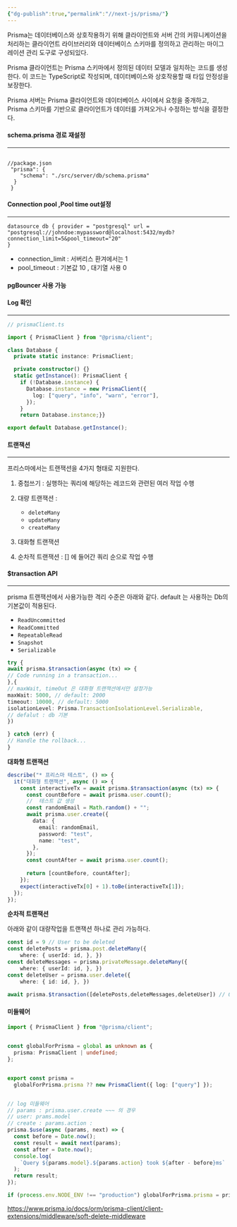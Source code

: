 ```yaml
---
{"dg-publish":true,"permalink":"//next-js/prisma/"}
---
```



Prisma는 데이터베이스와 상호작용하기 위해 클라이언트와 서버 간의 커뮤니케이션을 처리하는 클라이언트 라이브러리와 데이터베이스 스키마를 정의하고 관리하는 마이그레이션 관리 도구로 구성되있다.

Prisma 클라이언트는 Prisma 스키마에서 정의된 데이터 모델과 일치하는 코드를 생성한다. 이 코드는 TypeScript로 작성되며, 데이터베이스와 상호작용할 때 타입 안정성을 보장한다.

Prisma 서버는 Prisma 클라이언트와 데이터베이스 사이에서 요청을 중개하고, Prisma 스키마를 기반으로 클라이언트가 데이터를 가져오거나 수정하는 방식을 결정한다.


#### schema.prisma 경로 재설정
---
```json{

//package.json
 "prisma": {
    "schema": "./src/server/db/schema.prisma"
  }
 }
```


#### Connection pool ,Pool time out설정
---
```
datasource db { provider = "postgresql" url = "postgresql://johndoe:mypassword@localhost:5432/mydb?connection_limit=5&pool_timeout="20"
}
```
 - connection_limit : 서버리스 환겨에서는 1
 - pool_timeout : 기본값 10 , 대기열 사용 0 

#### pgBouncer 사용 가능

#### Log 확인
---
```ts
// prismaClient.ts

import { PrismaClient } from "@prisma/client";

class Database {
  private static instance: PrismaClient;

  private constructor() {}
  static getInstance(): PrismaClient {
    if (!Database.instance) {
      Database.instance = new PrismaClient({
        log: ["query", "info", "warn", "error"],
      });
    }
    return Database.instance;}}

export default Database.getInstance();
```

#### 트랜잭션
---

프리스마에서는 트랜잭션을 4가지 형태로 지원한다.
1. 중첩쓰기 : 실행하는 쿼리에 해당하는 레코드와 관련된 여러 작업 수행
2. 대량 트랜잭션 : 
    - `deleteMany`
    - `updateMany`
    - `createMany`
      
3. 대화형 트랜잭션 
4. 순차적 트랜잭션 : [] 에 들어간 쿼리 순으로 작업 수행


####  $transaction API
---
prisma 트랜잭션에서 사용가능한 격리 수준은 아래와 같다. default 는 사용하는 Db의 기본값이 적용된다.
- `ReadUncommitted`
- `ReadCommitted`
- `RepeatableRead`
- `Snapshot`
- `Serializable`

```ts
try {
await prisma.$transaction(async (tx) => {
// Code running in a transaction...
},{
// maxWait, timeOut 은 대화형 트랜잭션에서만 설정가능
maxWait: 5000, // default: 2000 
timeout: 10000, // default: 5000
isolationLevel: Prisma.TransactionIsolationLevel.Serializable, 
// defalut : db 기본
})

} catch (err) {
// Handle the rollback...
}
```



 **대화형 트랜잭션**

```ts
describe("* 프리스마 테스트", () => {
  it("대화형 트랜잭션", async () => {
    const interactiveTx = await prisma.$transaction(async (tx) => {
      const countBefore = await prisma.user.count();
      //  테스트 값 생성
      const randomEmail = Math.random() + "";
      await prisma.user.create({
        data: {
          email: randomEmail,
          password: "test",
          name: "test",
        },
      });
      const countAfter = await prisma.user.count();
      
      return [countBefore, countAfter];
    });
    expect(interactiveTx[0] + 1).toBe(interactiveTx[1]);
  });
});
```



**순차적 트랜잭션**

아래와 같이 대량작업을 트랜잭션 하나로 관리 가능하다.
```ts
const id = 9 // User to be deleted 
const deletePosts = prisma.post.deleteMany({
	where: { userId: id, }, }) 
const deleteMessages = prisma.privateMessage.deleteMany({ 
	where: { userId: id, }, }) 
const deleteUser = prisma.user.delete({ 
	where: { id: id, }, }) 
	
await prisma.$transaction([deletePosts,deleteMessages,deleteUser]) // Operations succeed or fail together
```


#### 미들웨어
```ts
import { PrismaClient } from "@prisma/client";

  
const globalForPrisma = global as unknown as {
  prisma: PrismaClient | undefined;
};


export const prisma =
  globalForPrisma.prisma ?? new PrismaClient({ log: ["query"] });


// log 미들웨어 
// params : prisma.user.create ~~~ 의 경우 
// user: prams.model
// create : params.action : 
prisma.$use(async (params, next) => {
  const before = Date.now();
  const result = await next(params);
  const after = Date.now();
  console.log(
    `Query ${params.model}.${params.action} took ${after - before}ms`
  );
  return result;
});

if (process.env.NODE_ENV !== "production") globalForPrisma.prisma = prisma;
```
https://www.prisma.io/docs/orm/prisma-client/client-extensions/middleware/soft-delete-middleware